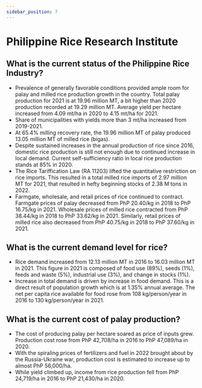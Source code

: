 ```yaml
---
sidebar_position: 7
---
```


# Philippine Rice Research Institute

## What is the current status of the Philippine Rice Industry?

- Prevalence of generally favorable conditions provided ample room for palay and milled rice production growth in the country. Total palay production for 2021 is at 19.96 million MT, a bit higher than 2020 production recorded at 19.29 million MT. Average yield per hectare increased from 4.09 mt/ha in 2020 to 4.15 mt/ha for 2021.
- Share of municipalities with yields more than 3 mt/ha increased from 2019-2021.
- At 65.4% milling recovery rate, the 19.96 million MT of palay produced 13.05 million MT of milled rice (bigas).
- Despite sustained increases in the annual production of rice since 2016, domestic rice production is still not enough due to continued increase in local demand. Current self-sufficiency ratio in local rice production stands at 85% in 2020.
- The Rice Tariffication Law (RA 11203) lifted the quantitative restriction on rice imports. This resulted in a total milled rice imports of 2.97 million MT for 2021, that resulted in hefty beginning stocks of 2.38 M tons in 2022.
- Farmgate, wholesale, and retail prices of rice continued to contract. Farmgate prices of palay decreased from PhP 20.40/kg in 2018 to PhP 16.75/kg in 2021. Wholesale prices of milled rice contracted from PhP 38.44/kg in 2018 to PhP 33.62/kg in 2021. Similarly, retail prices of milled rice also decreased from PhP 40.75/kg in 2018 to PhP 37.60/kg in 2021.

## What is the current demand level for rice?

- Rice demand increased from 12.13 million MT in 2016 to 16.03 million MT in 2021. This figure in 2021 is composed of food use (89%), seeds (1%), feeds and waste (5%), industrial use (3%), and change in stocks (1%).
- Increase in total demand is driven by increase in food demand. This is a direct result of population growth which is at 1.35% annual average. The net per capita rice available for food rose from 108 kg/person/year in 2016 to 130 kg/person/year in 2021.

## What is the current cost of palay production?

- The cost of producing palay per hectare soared as price of inputs grew. Production cost rose from PhP 42,708/ha in 2016 to PhP 47,089/ha in 2020.
- With the spiraling prices of fertilizers and fuel in 2022 brought about by the Russia-Ukraine war, production cost is estimated to increase up to almost PhP 56,000/ha.
- While yield climbed up, income from rice production fell from PhP 24,719/ha in 2016 to PhP 21,430/ha in 2020.
